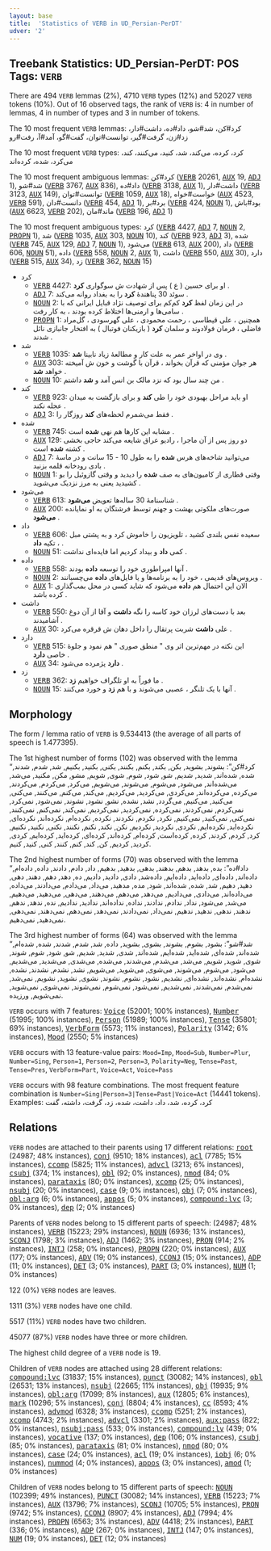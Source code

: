 ```yaml
---
layout: base
title:  'Statistics of VERB in UD_Persian-PerDT'
udver: '2'
---
```


## Treebank Statistics: UD_Persian-PerDT: POS Tags: `VERB`

There are 494 `VERB` lemmas (2%), 4710 `VERB` types (12%) and 52027 `VERB` tokens (10%).
Out of 16 observed tags, the rank of `VERB` is: 4 in number of lemmas, 4 in number of types and 3 in number of tokens.

The 10 most frequent `VERB` lemmas: کرد#کن، شد#شو، داد#ده، داشت#دار، زد#زن، گرفت#گیر، توانست#توان، گفت#گو، آمد#آ، رفت#رو

The 10 most frequent `VERB` types:  کرد، کرده، می‌کند، شد، کنید، می‌کنند، کند، می‌کرد، شده، کرده‌اند

The 10 most frequent ambiguous lemmas: کرد#کن (<tt><a href="fa_perdt-pos-VERB.html">VERB</a></tt> 20261, <tt><a href="fa_perdt-pos-AUX.html">AUX</a></tt> 19, <tt><a href="fa_perdt-pos-ADJ.html">ADJ</a></tt> 1), شد#شو (<tt><a href="fa_perdt-pos-VERB.html">VERB</a></tt> 3767, <tt><a href="fa_perdt-pos-AUX.html">AUX</a></tt> 836), داد#ده (<tt><a href="fa_perdt-pos-VERB.html">VERB</a></tt> 3138, <tt><a href="fa_perdt-pos-AUX.html">AUX</a></tt> 1), داشت#دار (<tt><a href="fa_perdt-pos-VERB.html">VERB</a></tt> 3123, <tt><a href="fa_perdt-pos-AUX.html">AUX</a></tt> 149), توانست#توان (<tt><a href="fa_perdt-pos-VERB.html">VERB</a></tt> 1059, <tt><a href="fa_perdt-pos-AUX.html">AUX</a></tt> 18), خواست#خواه (<tt><a href="fa_perdt-pos-AUX.html">AUX</a></tt> 4523, <tt><a href="fa_perdt-pos-VERB.html">VERB</a></tt> 591), دانست#دان (<tt><a href="fa_perdt-pos-VERB.html">VERB</a></tt> 454, <tt><a href="fa_perdt-pos-ADJ.html">ADJ</a></tt> 1), برد#بر (<tt><a href="fa_perdt-pos-VERB.html">VERB</a></tt> 424, <tt><a href="fa_perdt-pos-NOUN.html">NOUN</a></tt> 1), بود#باش (<tt><a href="fa_perdt-pos-AUX.html">AUX</a></tt> 6623, <tt><a href="fa_perdt-pos-VERB.html">VERB</a></tt> 202), ماند#مان (<tt><a href="fa_perdt-pos-VERB.html">VERB</a></tt> 196, <tt><a href="fa_perdt-pos-ADJ.html">ADJ</a></tt> 1)

The 10 most frequent ambiguous types:  کرد (<tt><a href="fa_perdt-pos-VERB.html">VERB</a></tt> 4427, <tt><a href="fa_perdt-pos-ADJ.html">ADJ</a></tt> 7, <tt><a href="fa_perdt-pos-NOUN.html">NOUN</a></tt> 2, <tt><a href="fa_perdt-pos-PROPN.html">PROPN</a></tt> 1), شد (<tt><a href="fa_perdt-pos-VERB.html">VERB</a></tt> 1035, <tt><a href="fa_perdt-pos-AUX.html">AUX</a></tt> 303, <tt><a href="fa_perdt-pos-NOUN.html">NOUN</a></tt> 10), کند (<tt><a href="fa_perdt-pos-VERB.html">VERB</a></tt> 923, <tt><a href="fa_perdt-pos-ADJ.html">ADJ</a></tt> 3), شده (<tt><a href="fa_perdt-pos-VERB.html">VERB</a></tt> 745, <tt><a href="fa_perdt-pos-AUX.html">AUX</a></tt> 129, <tt><a href="fa_perdt-pos-ADJ.html">ADJ</a></tt> 7, <tt><a href="fa_perdt-pos-NOUN.html">NOUN</a></tt> 1), می‌شود (<tt><a href="fa_perdt-pos-VERB.html">VERB</a></tt> 613, <tt><a href="fa_perdt-pos-AUX.html">AUX</a></tt> 200), داد (<tt><a href="fa_perdt-pos-VERB.html">VERB</a></tt> 606, <tt><a href="fa_perdt-pos-NOUN.html">NOUN</a></tt> 51), داده (<tt><a href="fa_perdt-pos-VERB.html">VERB</a></tt> 558, <tt><a href="fa_perdt-pos-NOUN.html">NOUN</a></tt> 2, <tt><a href="fa_perdt-pos-AUX.html">AUX</a></tt> 1), داشت (<tt><a href="fa_perdt-pos-VERB.html">VERB</a></tt> 550, <tt><a href="fa_perdt-pos-AUX.html">AUX</a></tt> 30), دارد (<tt><a href="fa_perdt-pos-VERB.html">VERB</a></tt> 515, <tt><a href="fa_perdt-pos-AUX.html">AUX</a></tt> 34), زد (<tt><a href="fa_perdt-pos-VERB.html">VERB</a></tt> 362, <tt><a href="fa_perdt-pos-NOUN.html">NOUN</a></tt> 15)


* کرد
  * <tt><a href="fa_perdt-pos-VERB.html">VERB</a></tt> 4427: او برای حسین ( ع ) پس از شهادت ش سوگواری <b>کرد</b> .
  * <tt><a href="fa_perdt-pos-ADJ.html">ADJ</a></tt> 7: سوئد 30 پناهندهٔ <b>کرد</b> را به بغداد روانه می‌کند .
  * <tt><a href="fa_perdt-pos-NOUN.html">NOUN</a></tt> 2: در این زمان لفظ <b>کرد</b> کم‌کم برای توصیف نژاد قبایل ایرانی که با سامی‌ها و ارمنی‌ها اختلاط کرده بودند ، به کار رفت .
  * <tt><a href="fa_perdt-pos-PROPN.html">PROPN</a></tt> 1: همچنین ، علی قیطاسی ، رحمت محمودی ، علی گهرسودی ، گل‌مراد فاضلی ، فرمان فولادوند و سلمان <b>کرد</b> ( بازیکنان فوتبال ) به افتخار جانبازی نائل شدند .
* شد
  * <tt><a href="fa_perdt-pos-VERB.html">VERB</a></tt> 1035: وی در اواخر عمر به علت کار و مطالعهٔ زیاد نابینا <b>شد</b> .
  * <tt><a href="fa_perdt-pos-AUX.html">AUX</a></tt> 303: هر جوان مؤمنی که قرآن بخواند ، قرآن با گوشت و خون ش آمیخته خواهد <b>شد</b> .
  * <tt><a href="fa_perdt-pos-NOUN.html">NOUN</a></tt> 10: من چند سال بود که نزد مالک بن انس آمد و <b>شد</b> داشتم .
* کند
  * <tt><a href="fa_perdt-pos-VERB.html">VERB</a></tt> 923: او باید مراحل بهبودی خود را طی <b>کند</b> و برای بازگشت به میدان عجله نکند .
  * <tt><a href="fa_perdt-pos-ADJ.html">ADJ</a></tt> 3: فقط می‌شمرم لحظه‌های <b>کند</b> روزگار را .
* شده
  * <tt><a href="fa_perdt-pos-VERB.html">VERB</a></tt> 745: مشابه این کارها هم نهی <b>شده</b> است .
  * <tt><a href="fa_perdt-pos-AUX.html">AUX</a></tt> 129: دو روز پس از آن ماجرا ، رادیو عراق شایعه می‌کند حاجی بخشی کشته <b>شده</b> است .
  * <tt><a href="fa_perdt-pos-ADJ.html">ADJ</a></tt> 7: می‌توانید شاخه‌های هرس <b>شده</b> را به طول 10 - 15 سانت و در ماسهٔ بادی رودخانه قلمه بزنید .
  * <tt><a href="fa_perdt-pos-NOUN.html">NOUN</a></tt> 1: وقتی قطاری از کامیون‌های به صف <b>شده</b> را دیدید و وقتی گازوئیل را بو کشیدید یعنی به مرز نزدیک می‌شوید .
* می‌شود
  * <tt><a href="fa_perdt-pos-VERB.html">VERB</a></tt> 613: شناسنامهٔ 30 ساله‌ها تعویض <b>می‌شود</b> .
  * <tt><a href="fa_perdt-pos-AUX.html">AUX</a></tt> 200: صورت‌های ملکوتی بهشت و جهنم توسط فرشتگان به او نمایانده <b>می‌شود</b> .
* داد
  * <tt><a href="fa_perdt-pos-VERB.html">VERB</a></tt> 606: سعیده نفس بلندی کشید ، تلویزیون را خاموش کرد و به پشتی مبل ، تکیه <b>داد</b> .
  * <tt><a href="fa_perdt-pos-NOUN.html">NOUN</a></tt> 51: کمی <b>داد</b> و بیداد کردیم اما فایده‌ای نداشت .
* داده
  * <tt><a href="fa_perdt-pos-VERB.html">VERB</a></tt> 558: آنها امپراطوری خود را توسعه <b>داده</b> بودند .
  * <tt><a href="fa_perdt-pos-NOUN.html">NOUN</a></tt> 2: ویروس‌های قدیمی ، خود را به برنامه‌ها و یا فایل‌های <b>داده</b> می‌چسبانند .
  * <tt><a href="fa_perdt-pos-AUX.html">AUX</a></tt> 1: الان این احتمال هم <b>داده</b> می‌شود که شاید کسی در محل بمب‌گذاری کرده باشد .
* داشت
  * <tt><a href="fa_perdt-pos-VERB.html">VERB</a></tt> 550: بعد با دست‌های لرزان خود کاسه را نگه <b>داشت</b> و آقا از آن دوغ آشامیدند .
  * <tt><a href="fa_perdt-pos-AUX.html">AUX</a></tt> 30: علی <b>داشت</b> شربت پرتقال را داخل دهان ش قرقره می‌کرد .
* دارد
  * <tt><a href="fa_perdt-pos-VERB.html">VERB</a></tt> 515: این نکته در مهم‌ترین اثر وی " منطق صوری " هم نمود و جلوهٔ خاصی <b>دارد</b> .
  * <tt><a href="fa_perdt-pos-AUX.html">AUX</a></tt> 34: <b>دارد</b> پژمرده می‌شود .
* زد
  * <tt><a href="fa_perdt-pos-VERB.html">VERB</a></tt> 362: ما فوراً به او تلگراف خواهیم <b>زد</b> .
  * <tt><a href="fa_perdt-pos-NOUN.html">NOUN</a></tt> 15: آنها با یک تلنگر ، عصبی می‌شوند و با هم <b>زد</b> و خورد می‌کنند .

## Morphology

The form / lemma ratio of `VERB` is 9.534413 (the average of all parts of speech is 1.477395).

The 1st highest number of forms (102) was observed with the lemma “کرد#کن”: بشوند, بشوید, بکن, بکند, بکنم, بکنند, بکنی, بکنید, بکنیم, شد, شدم, شدند, شده, شده‌اند, شدید, شدیم, شو, شود, شوم, شوی, شویم, مشو, مکن, مکنید, می‌شد, می‌شده‌اند, می‌شود, می‌شوم, می‌شوند, می‌شویم, می‌کرد, می‌کردم, می‌کردند, می‌کرده, می‌کرده‌اند, می‌کردی, می‌کردید, می‌کردیم, می‌کند, می‌کنم, می‌کنند, می‌کنی, می‌کنید, می‌کنیم, می‌گردد, نشد, نشده, نشو, نشود, نشوند, نمی‌شود, نمی‌کرد, نمی‌کردم, نمی‌کردند, نمی‌کرده, نمی‌کردید, نمی‌کردیم, نمی‌کند, نمی‌کنم, نمی‌کنند, نمی‌کنی, نمی‌کنید, نمی‌کنیم, نکرد, نکردم, نکردند, نکرده, نکرده‌ام, نکرده‌اند, نکرده‌ای, نکرده‌اید, نکرده‌ایم, نکردی, نکردید, نکردیم, نکن, نکند, نکنم, نکنند, نکنی, نکنید, نکنیم, کرد, کردم, کردند, کرده, کرده‌است, کرده‌ام, کرده‌اند, کرده‌ای, کرده‌اید, کرده‌ایم, کردی, کردید, کردیم, کن, کند, کنم, کنند, کنی, کنید, کنیم.

The 2nd highest number of forms (70) was observed with the lemma “داد#ده”: بده, بدهد, بدهم, بدهند, بدهی, بدهید, بدهیم, داد, دادم, دادند, داده, داده‌ام, داده‌اند, داده‌ای, داده‌اید, داده‌ایم, داده‌شد, دادی, دادید, دادیم, ده, دهد, دهم, دهند, دهی, دهید, دهیم, شد, شده, شده‌اند, شود, مده, مدهید, می‌داد, می‌دادم, می‌دادند, می‌داده, می‌داده‌اند, می‌دادی, می‌دادیم, می‌دهد, می‌دهم, می‌دهند, می‌دهی, می‌دهید, می‌دهیم, می‌شد, می‌شود, نداد, ندادم, ندادند, نداده, نداده‌اند, ندادید, ندادیم, نده, ندهد, ندهم, ندهند, ندهی, ندهید, ندهیم, نمی‌داد, نمی‌دادند, نمی‌دهد, نمی‌دهم, نمی‌دهند, نمی‌دهی, نمی‌دهید, نمی‌دهیم.

The 3rd highest number of forms (64) was observed with the lemma “شد#شو”: بشود, بشوم, بشوند, بشوی, بشوید, داده, شد, شدم, شدند, شده, شده‌ام, شده‌اند, شده‌ای, شده‌اید, شده‌ایم, شده‌‌اند, شدی, شدید, شدیم, شو, شود, شوم, شوند, شوی, شوید, شویم, می‌شد, می‌شدم, می‌شدند, می‌شده, می‌شدی, می‌شدید, می‌شدیم, می‌شود, می‌شوم, می‌شوند, می‌شوی, می‌شوید, می‌شویم, نشد, نشدم, نشدند, نشده, نشده‌ام, نشده‌اند, نشده‌ای, نشدیم, نشود, نشوم, نشوند, نشوی, نشوید, نشویم, نمی‌شد, نمی‌شدم, نمی‌شدند, نمی‌شدیم, نمی‌شود, نمی‌شوم, نمی‌شوند, نمی‌شوی, نمی‌شوید, نمی‌شویم, ورزیده.

`VERB` occurs with 7 features: <tt><a href="fa_perdt-feat-Voice.html">Voice</a></tt> (52001; 100% instances), <tt><a href="fa_perdt-feat-Number.html">Number</a></tt> (51995; 100% instances), <tt><a href="fa_perdt-feat-Person.html">Person</a></tt> (51989; 100% instances), <tt><a href="fa_perdt-feat-Tense.html">Tense</a></tt> (35801; 69% instances), <tt><a href="fa_perdt-feat-VerbForm.html">VerbForm</a></tt> (5573; 11% instances), <tt><a href="fa_perdt-feat-Polarity.html">Polarity</a></tt> (3142; 6% instances), <tt><a href="fa_perdt-feat-Mood.html">Mood</a></tt> (2550; 5% instances)

`VERB` occurs with 13 feature-value pairs: `Mood=Imp`, `Mood=Sub`, `Number=Plur`, `Number=Sing`, `Person=1`, `Person=2`, `Person=3`, `Polarity=Neg`, `Tense=Past`, `Tense=Pres`, `VerbForm=Part`, `Voice=Act`, `Voice=Pass`

`VERB` occurs with 98 feature combinations.
The most frequent feature combination is `Number=Sing|Person=3|Tense=Past|Voice=Act` (14441 tokens).
Examples: کرد، کرده، شد، داد، داشت، شده، زد، گرفت، داشته، گفت


## Relations

`VERB` nodes are attached to their parents using 17 different relations: <tt><a href="fa_perdt-dep-root.html">root</a></tt> (24987; 48% instances), <tt><a href="fa_perdt-dep-conj.html">conj</a></tt> (9510; 18% instances), <tt><a href="fa_perdt-dep-acl.html">acl</a></tt> (7785; 15% instances), <tt><a href="fa_perdt-dep-ccomp.html">ccomp</a></tt> (5825; 11% instances), <tt><a href="fa_perdt-dep-advcl.html">advcl</a></tt> (3213; 6% instances), <tt><a href="fa_perdt-dep-csubj.html">csubj</a></tt> (374; 1% instances), <tt><a href="fa_perdt-dep-obl.html">obl</a></tt> (92; 0% instances), <tt><a href="fa_perdt-dep-nmod.html">nmod</a></tt> (84; 0% instances), <tt><a href="fa_perdt-dep-parataxis.html">parataxis</a></tt> (80; 0% instances), <tt><a href="fa_perdt-dep-xcomp.html">xcomp</a></tt> (25; 0% instances), <tt><a href="fa_perdt-dep-nsubj.html">nsubj</a></tt> (20; 0% instances), <tt><a href="fa_perdt-dep-case.html">case</a></tt> (9; 0% instances), <tt><a href="fa_perdt-dep-obj.html">obj</a></tt> (7; 0% instances), <tt><a href="fa_perdt-dep-obl-arg.html">obl:arg</a></tt> (6; 0% instances), <tt><a href="fa_perdt-dep-appos.html">appos</a></tt> (5; 0% instances), <tt><a href="fa_perdt-dep-compound-lvc.html">compound:lvc</a></tt> (3; 0% instances), <tt><a href="fa_perdt-dep-dep.html">dep</a></tt> (2; 0% instances)

Parents of `VERB` nodes belong to 15 different parts of speech:  (24987; 48% instances), <tt><a href="fa_perdt-pos-VERB.html">VERB</a></tt> (15223; 29% instances), <tt><a href="fa_perdt-pos-NOUN.html">NOUN</a></tt> (6936; 13% instances), <tt><a href="fa_perdt-pos-SCONJ.html">SCONJ</a></tt> (1798; 3% instances), <tt><a href="fa_perdt-pos-ADJ.html">ADJ</a></tt> (1462; 3% instances), <tt><a href="fa_perdt-pos-PRON.html">PRON</a></tt> (914; 2% instances), <tt><a href="fa_perdt-pos-INTJ.html">INTJ</a></tt> (258; 0% instances), <tt><a href="fa_perdt-pos-PROPN.html">PROPN</a></tt> (220; 0% instances), <tt><a href="fa_perdt-pos-AUX.html">AUX</a></tt> (177; 0% instances), <tt><a href="fa_perdt-pos-ADV.html">ADV</a></tt> (19; 0% instances), <tt><a href="fa_perdt-pos-CCONJ.html">CCONJ</a></tt> (15; 0% instances), <tt><a href="fa_perdt-pos-ADP.html">ADP</a></tt> (11; 0% instances), <tt><a href="fa_perdt-pos-DET.html">DET</a></tt> (3; 0% instances), <tt><a href="fa_perdt-pos-PART.html">PART</a></tt> (3; 0% instances), <tt><a href="fa_perdt-pos-NUM.html">NUM</a></tt> (1; 0% instances)

122 (0%) `VERB` nodes are leaves.

1311 (3%) `VERB` nodes have one child.

5517 (11%) `VERB` nodes have two children.

45077 (87%) `VERB` nodes have three or more children.

The highest child degree of a `VERB` node is 19.

Children of `VERB` nodes are attached using 28 different relations: <tt><a href="fa_perdt-dep-compound-lvc.html">compound:lvc</a></tt> (31837; 15% instances), <tt><a href="fa_perdt-dep-punct.html">punct</a></tt> (30082; 14% instances), <tt><a href="fa_perdt-dep-obl.html">obl</a></tt> (26531; 13% instances), <tt><a href="fa_perdt-dep-nsubj.html">nsubj</a></tt> (22665; 11% instances), <tt><a href="fa_perdt-dep-obj.html">obj</a></tt> (19935; 9% instances), <tt><a href="fa_perdt-dep-obl-arg.html">obl:arg</a></tt> (17099; 8% instances), <tt><a href="fa_perdt-dep-aux.html">aux</a></tt> (12805; 6% instances), <tt><a href="fa_perdt-dep-mark.html">mark</a></tt> (10296; 5% instances), <tt><a href="fa_perdt-dep-conj.html">conj</a></tt> (8804; 4% instances), <tt><a href="fa_perdt-dep-cc.html">cc</a></tt> (8593; 4% instances), <tt><a href="fa_perdt-dep-advmod.html">advmod</a></tt> (6328; 3% instances), <tt><a href="fa_perdt-dep-ccomp.html">ccomp</a></tt> (5251; 2% instances), <tt><a href="fa_perdt-dep-xcomp.html">xcomp</a></tt> (4743; 2% instances), <tt><a href="fa_perdt-dep-advcl.html">advcl</a></tt> (3301; 2% instances), <tt><a href="fa_perdt-dep-aux-pass.html">aux:pass</a></tt> (822; 0% instances), <tt><a href="fa_perdt-dep-nsubj-pass.html">nsubj:pass</a></tt> (533; 0% instances), <tt><a href="fa_perdt-dep-compound-lv.html">compound:lv</a></tt> (439; 0% instances), <tt><a href="fa_perdt-dep-vocative.html">vocative</a></tt> (137; 0% instances), <tt><a href="fa_perdt-dep-dep.html">dep</a></tt> (106; 0% instances), <tt><a href="fa_perdt-dep-csubj.html">csubj</a></tt> (85; 0% instances), <tt><a href="fa_perdt-dep-parataxis.html">parataxis</a></tt> (81; 0% instances), <tt><a href="fa_perdt-dep-nmod.html">nmod</a></tt> (80; 0% instances), <tt><a href="fa_perdt-dep-case.html">case</a></tt> (24; 0% instances), <tt><a href="fa_perdt-dep-acl.html">acl</a></tt> (19; 0% instances), <tt><a href="fa_perdt-dep-iobj.html">iobj</a></tt> (6; 0% instances), <tt><a href="fa_perdt-dep-nummod.html">nummod</a></tt> (4; 0% instances), <tt><a href="fa_perdt-dep-appos.html">appos</a></tt> (3; 0% instances), <tt><a href="fa_perdt-dep-amod.html">amod</a></tt> (1; 0% instances)

Children of `VERB` nodes belong to 15 different parts of speech: <tt><a href="fa_perdt-pos-NOUN.html">NOUN</a></tt> (102399; 49% instances), <tt><a href="fa_perdt-pos-PUNCT.html">PUNCT</a></tt> (30082; 14% instances), <tt><a href="fa_perdt-pos-VERB.html">VERB</a></tt> (15223; 7% instances), <tt><a href="fa_perdt-pos-AUX.html">AUX</a></tt> (13796; 7% instances), <tt><a href="fa_perdt-pos-SCONJ.html">SCONJ</a></tt> (10705; 5% instances), <tt><a href="fa_perdt-pos-PRON.html">PRON</a></tt> (9742; 5% instances), <tt><a href="fa_perdt-pos-CCONJ.html">CCONJ</a></tt> (8907; 4% instances), <tt><a href="fa_perdt-pos-ADJ.html">ADJ</a></tt> (7994; 4% instances), <tt><a href="fa_perdt-pos-PROPN.html">PROPN</a></tt> (6563; 3% instances), <tt><a href="fa_perdt-pos-ADV.html">ADV</a></tt> (4418; 2% instances), <tt><a href="fa_perdt-pos-PART.html">PART</a></tt> (336; 0% instances), <tt><a href="fa_perdt-pos-ADP.html">ADP</a></tt> (267; 0% instances), <tt><a href="fa_perdt-pos-INTJ.html">INTJ</a></tt> (147; 0% instances), <tt><a href="fa_perdt-pos-NUM.html">NUM</a></tt> (19; 0% instances), <tt><a href="fa_perdt-pos-DET.html">DET</a></tt> (12; 0% instances)

